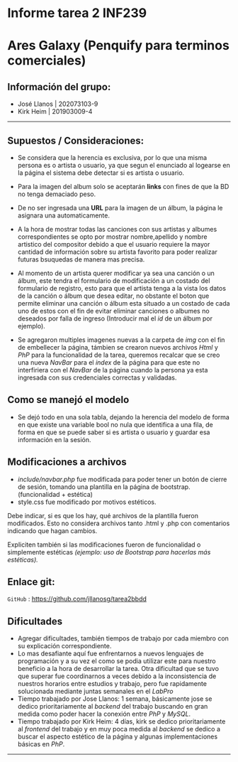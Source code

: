 # Informe tarea 2 INF239


# **Ares Galaxy (Penquify para terminos comerciales)**

## Información del grupo:
-   José Llanos | 202073103-9
-   Kirk Heim   | 201903009-4
---
## Supuestos / Consideraciones:

- Se considera que la herencia es exclusiva, por lo que una misma persona es o artista o usuario, ya que segun el enunciado al logearse en la página el sistema debe detectar si es artista o usuario.

- Para la imagen del album solo se aceptarán **links** con fines de que la BD no tenga demaciado peso.

- De no ser ingresada una **URL** para la imagen de un álbum, la página le asignara una automaticamente.

- A la hora de mostrar todas las canciones con sus artistas y albumes correspondientes se opto por mostrar nombre,apellido y nombre artistico del compositor debido a que el usuario requiere la mayor cantidad de información sobre su artista favorito para poder realizar futuras bsuquedas de manera mas precisa.

- Al momento de un artista querer modificar ya sea una canción o un álbum, este tendra el formulario de modificación a un costado del formulario de registro, esto para que el artista tenga a la vista los datos de la canción o álbum que desea editar, no obstante el boton que permite eliminar una canción o álbum esta situado a un costado de cada uno de estos con el fin de evitar eliminar canciones o albumes no deseados por falla de ingreso (Introducir mal el *id* de un álbum por ejemplo).

- Se agregaron multiples imagenes nuevas a la carpeta de *img* con el fin de embellecer la página, támbien se crearon nuevos archivos *Html* y *PhP* para la funcionalidad de la tarea, queremos recalcar que se creo una nueva *NavBar* para el *index* de la página para que este no interfiriera con el *NavBar* de la página cuando la persona ya esta ingresada con sus credenciales correctas y validadas.

## Como se manejó el modelo

- Se dejó todo en una sola tabla, dejando la herencia del modelo de forma en que existe una variable bool no nula que identifica a una fila, de forma en que se puede saber si es artista o usuario y guardar esa información en la sesión.


## Modificaciones a archivos
-   *include/navbar.php* fue modificada para poder tener un botón de cierre de sesión, tomando una plantilla en la página de bootstrap. (funcionalidad + estética)
-   style.css fue modificado por motivos estéticos.

Debe indicar, si es que los hay, qué archivos de la plantilla fueron modificados. Esto no considera archivos tanto .html y .php con comentarios indicando que hagan cambios.

Expliciten también si las modificaciones fueron de funcionalidad o simplemente estéticas
*(ejemplo: uso de Bootstrap para hacerlas más estéticas).*
## Enlace git: 
`GitHub` : <https://github.com/jllanosg/tarea2bbdd>
## Dificultades
- Agregar dificultades, también tiempos de trabajo por cada miembro con su explicación correspondiente.
- Lo mas desafiante aquí fue enfrentarnos a nuevos lenguajes de programación y a su vez el como se podia utilizar este para nuestro beneficio a la hora de desarrollar la tarea. Otra dificultad que se tuvo que superar fue coordinarnos a veces debido a la inconsistencia de nuestros horarios entre estudios y trabajo, pero fue rapidamente solucionada mediante juntas semanales en el *LabPro*
- Tiempo trabajado por Jose Llanos: 1 semana, básicamente jose se dedico prioritariamente al *backend* del trabajo buscando en gran medida como poder hacer la conexión entre *PhP* y *MySQL*.
- Tiempo trabajado por Kirk Heim: 4 días, kirk se dedico prioritariamente al *frontend* del trabajo y en muy poca medida al *backend* se dedico a buscar el aspecto estético de la página y algunas implementaciones básicas en *PhP*.
---
